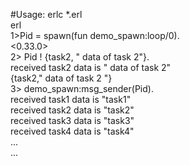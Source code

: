 #Usage:
erlc *.erl  
erl  
1>Pid = spawn(fun demo_spawn:loop/0).  
<0.33.0>  
2> Pid ! {task2, " data of task 2"}.  
received task2 data is " data of task 2"  
{task2," data of task 2 "}  
3> demo_spawn:msg_sender(Pid).  
received task1 data is "task1"  
received task2 data is "task2"  
received task3 data is "task3"  
received task4 data is "task4"  
...  
...   

